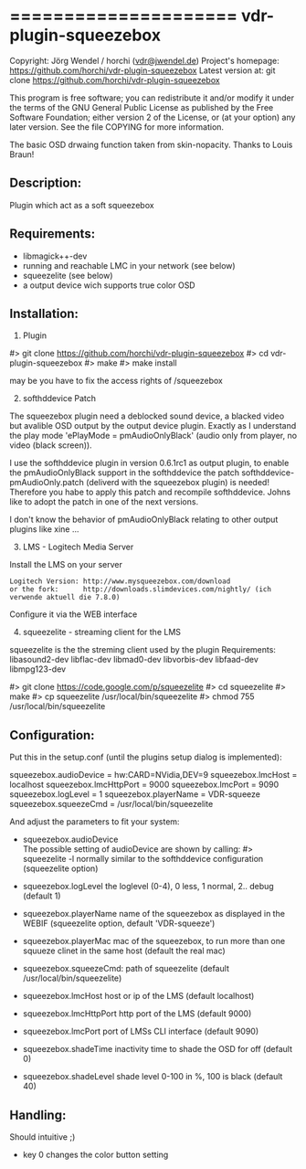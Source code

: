 =====================
vdr-plugin-squeezebox
=====================

Copyright:            Jörg Wendel / horchi (vdr@jwendel.de)
Project's homepage:   https://github.com/horchi/vdr-plugin-squeezebox
Latest version at:    git clone https://github.com/horchi/vdr-plugin-squeezebox

This program is free software; you can redistribute it and/or modify
it under the terms of the GNU General Public License as published by
the Free Software Foundation; either version 2 of the License, or
(at your option) any later version.
See the file COPYING for more information.

The basic OSD drwaing function taken from skin-nopacity. Thanks to Louis Braun!

Description:
-------------

Plugin which act as a soft squeezebox


Requirements:
-------------

- libmagick++-dev
- running and reachable LMC in your network (see below)
- squeezelite (see below)
- a output device wich supports true color OSD

Installation:
-------------

1. Plugin
  
  #> git clone https://github.com/horchi/vdr-plugin-squeezebox
  #> cd vdr-plugin-squeezebox
  #> make
  #> make install

  may be you have to fix the access rights of <plugin-conf-path>/squeezebox 


2. softhddevice Patch

  The squeezebox plugin need a deblocked sound device, a blacked video 
  but avalible OSD output by the output device plugin. Exactly as I understand 
  the play mode 'ePlayMode = pmAudioOnlyBlack' (audio only from player, no video (black screen)).

  I use the softhddevice plugin in version 0.6.1rc1 as output plugin, to enable the pmAudioOnlyBlack support in the softhddevice
  the patch softhddevice-pmAudioOnly.patch (deliverd with the squeezebox plugin) is needed! 
  Therefore you habe to apply this patch and recompile softhddevice. Johns like to adopt the patch in one of the next versions.
  
  I don't know the behavior of pmAudioOnlyBlack relating to other output plugins like xine ...


3. LMS - Logitech Media Server

  Install the LMS on your server

    Logitech Version: http://www.mysqueezebox.com/download
    or the fork:      http://downloads.slimdevices.com/nightly/ (ich verwende aktuell die 7.8.0)

  Configure it via the WEB interface

4. squeezelite - streaming client for the LMS

  squeezelite is the the streming client used by the plugin
  Requirements: libasound2-dev libflac-dev libmad0-dev libvorbis-dev libfaad-dev libmpg123-dev

  #> git clone https://code.google.com/p/squeezelite
  #> cd squeezelite
  #> make
  #> cp squeezelite /usr/local/bin/squeezelite
  #> chmod 755 /usr/local/bin/squeezelite

Configuration:
--------------

  Put this in the setup.conf (until the plugins setup dialog is implemented):

   squeezebox.audioDevice = hw:CARD=NVidia,DEV=9
   squeezebox.lmcHost = localhost
   squeezebox.lmcHttpPort = 9000
   squeezebox.lmcPort = 9090
   squeezebox.logLevel = 1
   squeezebox.playerName = VDR-squeeze
   squeezebox.squeezeCmd = /usr/local/bin/squeezelite

  And adjust the parameters to fit your system:

  - squeezebox.audioDevice  
     The possible setting of audioDevice are shown by calling:
     #> squeezelite -l
     normally similar to the softhddevice configuration (squeezelite option)
   
  - squeezebox.logLevel
     the loglevel (0-4), 0 less, 1 normal, 2.. debug (default 1)

  - squeezebox.playerName 
     name of the squeezebox as displayed in the WEBIF (squeezelite option, default 'VDR-squeeze')

  - squeezebox.playerMac
     mac of the squeezebox, to run more than one squueze clinet in the same host (default the real mac)

  - squeezebox.squeezeCmd:
     path of squeezelite (default /usr/local/bin/squeezelite)

  - squeezebox.lmcHost
    host or ip of the LMS (default localhost)

  - squeezebox.lmcHttpPort
    http port of the LMS (default 9000)

  - squeezebox.lmcPort
    port of LMSs CLI interface (default 9090)

  - squeezebox.shadeTime
    inactivity time to shade the OSD for off (default 0)

  - squeezebox.shadeLevel
    shade level 0-100 in %, 100 is black (default 40)
   
    
Handling:
---------

Should intuitive ;)

- key 0 changes the color button setting
